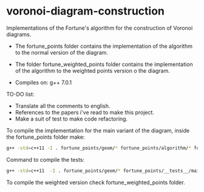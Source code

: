 # voronoi-diagram-construction
Implementations of the Fortune's algorithm for the construction of Voronoi diagrams.

- The fortune_points folder contains the implementation of the algorithm to the
  normal version of the diagram.

- The folder fortune_weighted_points folder contains the implementation of the
  algorithm to the weighted points version o the diagram.

- Compiles on: g++ 7.0.1

TO-DO list:
* Translate all the comments to english.
* References to the papers i've read to make this project.
* Make a suit of test to make code refactoring.

To compile the implementation for the main variant of the diagram, inside the fortune_points folder make:
```bash
g++ -std=c++11 -I . fortune_points/geom/* fortune_points/algorithm/* fortune_points/diagram/* -o builder
```
Command to compile the tests:

```bash
g++ -std=c++11  -I . fortune_points/geom/* fortune_points/__tests__/main.cpp gtest/libgtest.a -pthread -o fortune-points-tests
```

To compile the weighted version check fortune_weighted_points folder.
